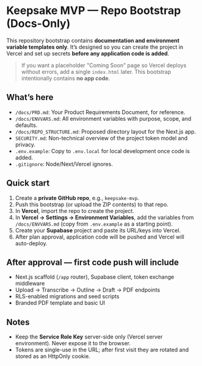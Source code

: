 # Keepsake MVP — Repo Bootstrap (Docs-Only)

This repository bootstrap contains **documentation and environment variable templates only**. It’s designed so you can create the project in Vercel and set up secrets **before any application code is added**.

> If you want a placeholder "Coming Soon" page so Vercel deploys without errors, add a single `index.html` later. This bootstrap intentionally contains **no app code**.

## What’s here
- `/docs/PRD.md`: Your Product Requirements Document, for reference.
- `/docs/ENVVARS.md`: All environment variables with purpose, scope, and defaults.
- `/docs/REPO_STRUCTURE.md`: Proposed directory layout for the Next.js app.
- `SECURITY.md`: Non-technical overview of the project token model and privacy.
- `.env.example`: Copy to `.env.local` for local development once code is added.
- `.gitignore`: Node/Next/Vercel ignores.

## Quick start
1. Create a **private GitHub repo**, e.g., `keepsake-mvp`.
2. Push this bootstrap (or upload the ZIP contents) to that repo.
3. In **Vercel**, import the repo to create the project.
4. In **Vercel → Settings → Environment Variables**, add the variables from `/docs/ENVVARS.md` (copy from `.env.example` as a starting point).
5. Create your **Supabase** project and paste its URL/keys into Vercel.
6. After plan approval, application code will be pushed and Vercel will auto-deploy.

## After approval — first code push will include
- Next.js scaffold (`/app` router), Supabase client, token exchange middleware
- Upload → Transcribe → Outline → Draft → PDF endpoints
- RLS-enabled migrations and seed scripts
- Branded PDF template and basic UI

## Notes
- Keep the **Service Role Key** server-side only (Vercel server environment). Never expose it to the browser.
- Tokens are single-use in the URL; after first visit they are rotated and stored as an HttpOnly cookie.
